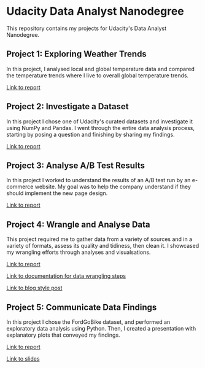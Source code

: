 # Udacity Data Analyst Nanodegree
This repository contains my projects for Udacity's Data Analyst Nanodegree.

## Project 1: Exploring Weather Trends
In this project, I analysed local and global temperature data and compared the temperature trends where I live to overall global temperature trends.

[Link to report](https://github.com/stephanieirvine/Udacity-Data-Analyst-Nanodegree/blob/master/Project%201%20-%20Explore%20Weather%20Trends/Stephanie_Irvine_-_Explore_Weather_Trends_Report.pdf)

## Project 2: Investigate a Dataset
In this project I chose one of Udacity's curated datasets and investigate it using NumPy and Pandas. I went through the entire data analysis process, starting by posing a question and finishing by sharing my findings.

[Link to report](https://github.com/stephanieirvine/Udacity-Data-Analyst-Nanodegree/blob/master/Project%202%20-%20Investigate%20a%20Dataset%20(TMDb)/Steph_Irvine_TMDb_Report.ipynb)

## Project 3: Analyse A/B Test Results
In this project I worked to understand the results of an A/B test run by an e-commerce website. My goal was to help the company understand if they should implement the new page design.

[Link to report](https://github.com/stephanieirvine/Udacity-Data-Analyst-Nanodegree/blob/master/Project%203%20-%20Analyse%20AB%20Test%20Results/Analyze_ab_test_results_notebook_Steph_Irvine.ipynb)

## Project 4: Wrangle and Analyse Data
This project required me to gather data from a variety of sources and in a variety of formats, assess its quality and tidiness, then clean it. I showcased my wrangling efforts through analyses and visualsations. 

[Link to report](https://github.com/stephanieirvine/Udacity-Data-Analyst-Nanodegree/blob/master/Project%204%20-%20Wrangle%20and%20Analyse%20Data/wrangle_act.ipynb)

[Link to documentation for data wrangling steps](https://github.com/stephanieirvine/Udacity-Data-Analyst-Nanodegree/blob/master/Project%204%20-%20Wrangle%20and%20Analyse%20Data/wrangle_report.pdf)

[Link to blog style post](https://github.com/stephanieirvine/Udacity-Data-Analyst-Nanodegree/blob/master/Project%204%20-%20Wrangle%20and%20Analyse%20Data/act_report.pdf)

## Project 5: Communicate Data Findings
In this project I chose the FordGoBike dataset, and performed an exploratory data analysis using Python. Then, I created a presentation with explanatory plots that conveyed my findings.

[Link to report](https://github.com/stephanieirvine/Udacity-Data-Analyst-Nanodegree/blob/master/Project%205%20-%20Communicate%20Data%20Findings/Steph_Irvine_FordGoBike_Data_Exploration.ipynb)

[Link to slides](https://github.com/stephanieirvine/Udacity-Data-Analyst-Nanodegree/blob/master/Project%205%20-%20Communicate%20Data%20Findings/slide_deck_fordgo.ipynb)
